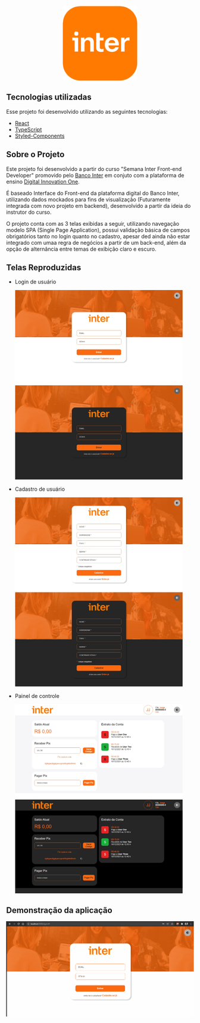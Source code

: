 <div align="center" >
  <img src="./src/assets/icon-inter.png" alt="logo" width="200px" />
</div>

## Tecnologias utilizadas

Esse projeto foi desenvolvido utilizando as seguintes tecnologias:

- [React](https://reactjs.org/)
- [TypeScript](https://www.typescriptlang.org/)
- [Styled-Components](https://styled-components.com/)


## Sobre o Projeto

  Este projeto foi desenvolvido a partir do curso "Semana Inter Front-end Developer" promovido pelo [Banco Inter](https://www.bancointer.com.br/) em conjuto com a plataforma de ensino [Digital Innovation One](https://digitalinnovation.one/).
  
  É baseado Interface do Front-end da plataforma digital do Banco Inter, utilizando dados mockados para fins de visualização (Futuramente integrada com novo projeto em backend), desenvolvido a partir da ideia do instrutor do curso.
  
  O projeto conta com as 3 telas exibidas a seguir, utilizando navegação modelo SPA (Single Page Application), possui validação básica de campos obrigatórios tanto no login quanto no cadastro, apesar ded ainda não estar integrado com umaa regra de negócios a partir de um back-end, além da opção de alternância entre temas de exibição claro e escuro.


## Telas Reproduzidas

- Login de usuário
  
  <img
    src="./src/assets/demo/SignIn.jpg"
    alt="Tela de Login"
    width="450px"
  />
  <img
    src="./src/assets/demo/SignIn-dark.jpg"
    alt="Tela de Login Tema Escuro"
    width="450px"
  />

- Cadastro de usuário
  
  <img
    src="./src/assets/demo/SignUp.jpg"
    alt="Tela de Cadastro"
    width="450px"
  />
  <img
    src="./src/assets/demo/SignUp-dark.jpg"
    alt="Tela de Cadastro Tema Escuro"
    width="450px"
  />

- Painel de controle
  
  <img
    src="./src/assets/demo/dashboard.jpg"
    alt="Painel de Controle"
    width="450px"
  />
  <img
    src="./src/assets/demo/dashboard-dark.jpg"
    alt="Painel de Controle Tema Escuro"
    width="450px"
  />

## Demonstração da aplicação

  <img src="./src/assets/demo/navegacao.gif" alt="Navegação entre as telas"/>
